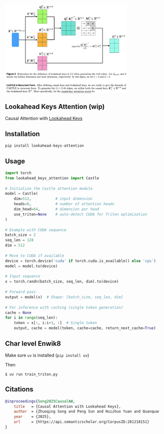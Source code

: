<img src="./fig3.png" width="400px"></img>

## Lookahead Keys Attention (wip)

Causal Attention with [Lookahead Keys](https://arxiv.org/abs/2509.07301)

## Installation

```bash
pip install lookahead-keys-attention
```

## Usage

```python
import torch
from lookahead_keys_attention import Castle

# Initialize the Castle attention module
model = Castle(
    dim=512,           # input dimension
    heads=8,           # number of attention heads
    dim_head=64,       # dimension per head
    use_triton=None    # auto-detect CUDA for Triton optimization
)

# Example with CUDA sequence
batch_size = 2
seq_len = 128
dim = 512

# Move to CUDA if available
device = torch.device('cuda' if torch.cuda.is_available() else 'cpu')
model = model.to(device)

# Input sequence
x = torch.randn(batch_size, seq_len, dim).to(device)

# Forward pass
output = model(x)  # Shape: [batch_size, seq_len, dim]

# For inference with caching (single token generation)
cache = None
for i in range(seq_len):
    token = x[:, i:i+1, :]  # Single token
    output, cache = model(token, cache=cache, return_next_cache=True)
```

## Char level Enwik8

Make sure `uv` is installed (`pip install uv`)

Then

```shell
$ uv run train_triton.py
```

## Citations

```bibtex
@inproceedings{Song2025CausalAW,
    title   = {Causal Attention with Lookahead Keys},
    author  = {Zhuoqing Song and Peng Sun and Huizhuo Yuan and Quanquan Gu},
    year    = {2025},
    url     = {https://api.semanticscholar.org/CorpusID:281218151}
}
```
